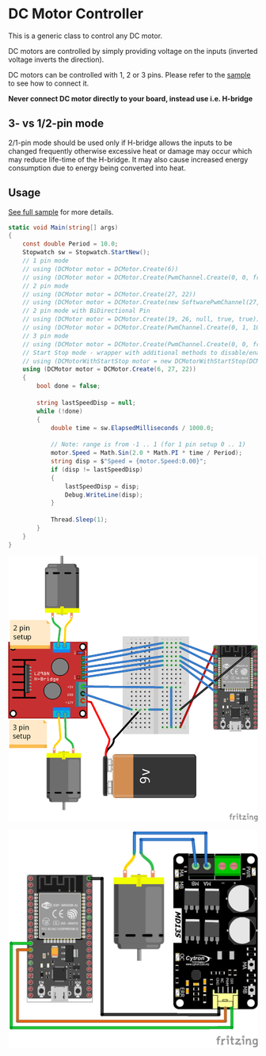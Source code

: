 # DC Motor Controller

This is a generic class to control any DC motor.

DC motors are controlled by simply providing voltage on the inputs (inverted voltage inverts the direction).

DC motors can be controlled with 1, 2 or 3 pins.
Please refer to the [sample](./samples/Program.cs) to see how to connect it.

**Never connect DC motor directly to your board, instead use i.e. H-bridge**

## 3- vs 1/2-pin mode

2/1-pin mode should be used only if H-bridge allows the inputs to be changed frequently
otherwise excessive heat or damage may occur which may reduce life-time of the H-bridge.
It may also cause increased energy consumption due to energy being converted into heat.

## Usage

[See full sample](./samples/Program.cs) for more details.

```csharp
static void Main(string[] args)
{
    const double Period = 10.0;
    Stopwatch sw = Stopwatch.StartNew();
    // 1 pin mode
    // using (DCMotor motor = DCMotor.Create(6))
    // using (DCMotor motor = DCMotor.Create(PwmChannel.Create(0, 0, frequency: 50)))
    // 2 pin mode
    // using (DCMotor motor = DCMotor.Create(27, 22))
    // using (DCMotor motor = DCMotor.Create(new SoftwarePwmChannel(27, frequency: 50), 22))
    // 2 pin mode with BiDirectional Pin
    // using (DCMotor motor = DCMotor.Create(19, 26, null, true, true))
    // using (DCMotor motor = DCMotor.Create(PwmChannel.Create(0, 1, 100, 0.0), 26, null, true, true))
    // 3 pin mode
    // using (DCMotor motor = DCMotor.Create(PwmChannel.Create(0, 0, frequency: 50), 23, 24))
    // Start Stop mode - wrapper with additional methods to disable/enable output regardless of the Speed value
    // using (DCMotorWithStartStop motor = new DCMotorWithStartStop(DCMotor.Create( _any version above_ )))
    using (DCMotor motor = DCMotor.Create(6, 27, 22))
    {
        bool done = false;

        string lastSpeedDisp = null;
        while (!done)
        {
            double time = sw.ElapsedMilliseconds / 1000.0;

            // Note: range is from -1 .. 1 (for 1 pin setup 0 .. 1)
            motor.Speed = Math.Sin(2.0 * Math.PI * time / Period);
            string disp = $"Speed = {motor.Speed:0.00}";
            if (disp != lastSpeedDisp)
            {
                lastSpeedDisp = disp;
                Debug.WriteLine(disp);
            }

            Thread.Sleep(1);
        }
    }
}
```

![schematics](https://raw.githubusercontent.com/nanoframework/nanoFramework.IoT.Device/develop/devices/DcMotor/dcmotor_bb.png)

![BiDirectional Pin schematics](https://raw.githubusercontent.com/nanoframework/nanoFramework.IoT.Device/develop/devices/DcMotor/DCMotor2pinWithBiDirectionalPin_bb.png)

